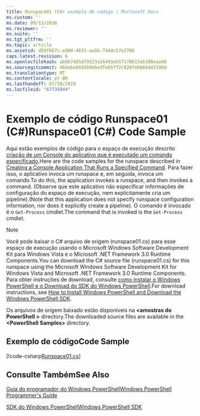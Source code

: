 ```yaml
---
title: Runspace01 (C#) exemplo de código | Microsoft Docs
ms.custom: ''
ms.date: 09/13/2016
ms.reviewer: ''
ms.suite: ''
ms.tgt_pltfrm: ''
ms.topic: article
ms.assetid: d59f8b7c-e800-4633-aa5b-74d4c57e2706
caps.latest.revision: 6
ms.openlocfilehash: ab067485d70523a16493eb57170615ab300eaa98
ms.sourcegitcommit: 46bebe692689ebedfe65ff2c828fe666b443198d
ms.translationtype: MT
ms.contentlocale: pt-BR
ms.lasthandoff: 07/10/2019
ms.locfileid: "67735044"
---
```

# <a name="runspace01-c-code-sample"></a><span data-ttu-id="d9914-102">Exemplo de código Runspace01 (C#)</span><span class="sxs-lookup"><span data-stu-id="d9914-102">Runspace01 (C#) Code Sample</span></span>

<span data-ttu-id="d9914-103">Aqui estão exemplos de código para o espaço de execução descrito [criação de um Console do aplicativo que é executado um comando especificado](/dotnet/csharp/programming-guide/inside-a-program/hello-world-your-first-program).</span><span class="sxs-lookup"><span data-stu-id="d9914-103">Here are the code samples for the runspace described in [Creating a Console Application That Runs a Specified Command](/dotnet/csharp/programming-guide/inside-a-program/hello-world-your-first-program).</span></span> <span data-ttu-id="d9914-104">Para fazer isso, o aplicativo invoca um runspace e, em seguida, invoca um comando.</span><span class="sxs-lookup"><span data-stu-id="d9914-104">To do this, the application invokes a runspace, and then invokes a command.</span></span> <span data-ttu-id="d9914-105">(Observe que este aplicativo não especificar informações de configuração do espaço de execução, nem explicitamente cria um pipeline).</span><span class="sxs-lookup"><span data-stu-id="d9914-105">(Note that this application does not specify runspace configuration information, nor does it explicitly create a pipeline).</span></span> <span data-ttu-id="d9914-106">O comando é invocado é o `Get-Process` cmdlet.</span><span class="sxs-lookup"><span data-stu-id="d9914-106">The command that is invoked is the `Get-Process` cmdlet.</span></span>

> [!NOTE]
> <span data-ttu-id="d9914-107">Você pode baixar o C# arquivo de origem (runspace01.cs) para esse espaço de execução usando o Microsoft Windows Software Development Kit para Windows Vista e o Microsoft .NET Framework 3.0 Runtime Components.</span><span class="sxs-lookup"><span data-stu-id="d9914-107">You can download the C# source file (runspace01.cs) for this runspace using the Microsoft Windows Software Development Kit for Windows Vista and Microsoft .NET Framework 3.0 Runtime Components.</span></span> <span data-ttu-id="d9914-108">Para obter instruções de download, consulte [como instalar o Windows PowerShell e o Download do SDK do Windows PowerShell](/powershell/developer/installing-the-windows-powershell-sdk).</span><span class="sxs-lookup"><span data-stu-id="d9914-108">For download instructions, see [How to Install Windows PowerShell and Download the Windows PowerShell SDK](/powershell/developer/installing-the-windows-powershell-sdk).</span></span>
>
> <span data-ttu-id="d9914-109">Os arquivos de origem baixado estão disponíveis na  **\<amostras do PowerShell >** directory.</span><span class="sxs-lookup"><span data-stu-id="d9914-109">The downloaded source files are available in the **\<PowerShell Samples>** directory.</span></span>

## <a name="code-sample"></a><span data-ttu-id="d9914-110">Exemplo de código</span><span class="sxs-lookup"><span data-stu-id="d9914-110">Code Sample</span></span>

[!code-csharp[Runspace01.cs](../../powershell-sdk-samples/SDK-2.0/csharp/Runspace01/Runspace01.cs#L11-L62 "Runspace01.cs")]

## <a name="see-also"></a><span data-ttu-id="d9914-111">Consulte Também</span><span class="sxs-lookup"><span data-stu-id="d9914-111">See Also</span></span>

[<span data-ttu-id="d9914-112">Guia do programador do Windows PowerShell</span><span class="sxs-lookup"><span data-stu-id="d9914-112">Windows PowerShell Programmer's Guide</span></span>](./windows-powershell-programmer-s-guide.md)

[<span data-ttu-id="d9914-113">SDK do Windows PowerShell</span><span class="sxs-lookup"><span data-stu-id="d9914-113">Windows PowerShell SDK</span></span>](../windows-powershell-reference.md)